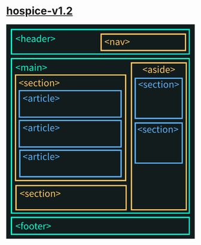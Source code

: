 # [hospice-v1.2](https://kelechekdigitalh.github.io/hospice-v1.2/ "Hospice v1.2")

![alt](./assets/semantic.png)
